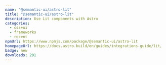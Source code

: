 ```yaml
---
name: "@semantic-ui/astro-lit"
title: "@semantic-ui/astro-lit"
description: Use Lit components with Astro
categories:
  - css+ui
  - frameworks
  - recent
npmUrl: https://www.npmjs.com/package/@semantic-ui/astro-lit
homepageUrl: https://docs.astro.build/en/guides/integrations-guide/lit/
badge: new
downloads: 291
---
```


